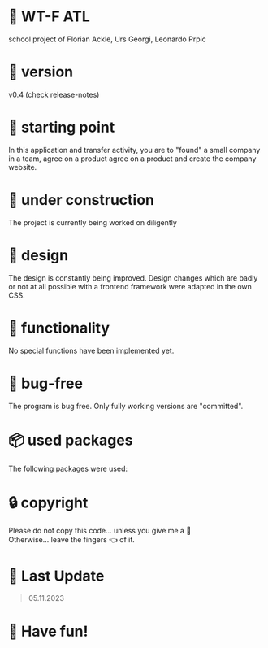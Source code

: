 # :page_facing_up: WT-F ATL

school project of Florian Ackle, Urs Georgi, Leonardo Prpic

# :bookmark: version

v0.4 (check release-notes)

# :construction_worker: starting point

In this application and transfer activity, you are to "found" a small company in a team, agree on a product agree on a
product and create the company website.

# :wrench: under construction

The project is currently being worked on diligently

# :art: design

The design is constantly being improved.
Design changes which are badly or not at all possible with a frontend framework were adapted in the own CSS.

# :construction: functionality

No special functions have been implemented yet.

# :bug: bug-free

The program is bug free. Only fully working versions are "committed".

# :package: used packages

The following packages were used:

# :lock: copyright

Please do not copy this code... unless you give me a :cookie:
</br>
Otherwise... leave the fingers :point_left: of it.

# :date: Last Update

> 05.11.2023

# :rocket: Have fun!
